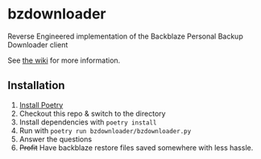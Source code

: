# bzdownloader
Reverse Engineered implementation of the Backblaze Personal Backup Downloader client

See [the wiki](https://github.com/kyl191/bzdownloader/wiki) for more information.

## Installation
1. [Install Poetry](https://python-poetry.org/docs/master/#installing-with-the-official-installer)
2. Checkout this repo & switch to the directory
3. Install dependencies with `poetry install`
4. Run with `poetry run bzdownloader/bzdownloader.py`
5. Answer the questions
6. ~~Profit~~ Have backblaze restore files saved somewhere with less hassle.
